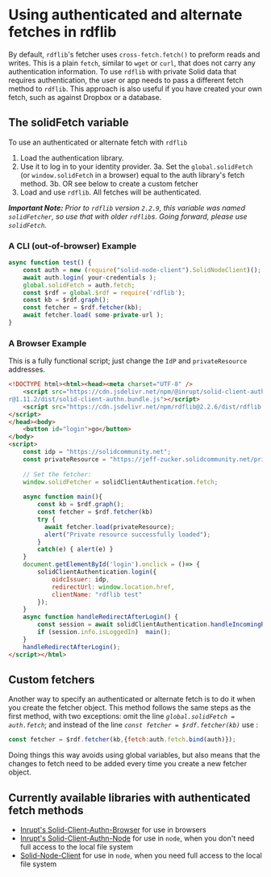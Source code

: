# Using authenticated and alternate fetches in rdflib

By default, `rdflib`'s fetcher uses `cross-fetch.fetch()` to preform reads and writes.  This is a plain `fetch`, similar to `wget` or `curl`, that does not carry any authentication information.  To use `rdflib` with private Solid data that requires authentication, the user or app needs to pass a different fetch method to `rdflib`.  This approach is also useful if you have created your own fetch, such as against Dropbox or a database.                                                                       

## The solidFetch variable                                                

To use an authenticated or alternate fetch with `rdflib`

1. Load the authentication library.
2. Use it to log in to your identity provider.
3a. Set the `global.solidFetch` (or `window.solidFetch` in a browser) equal to the auth library's fetch method.
3b. OR see below to create a custom fetcher
4. Load and use `rdflib`.  All fetches will be authenticated.

_**Important Note:** Prior to `rdflib` version `2.2.9`, this variable was named `solidFetcher`, so use that with older `rdflib`s.  Going forward, please use `solidFetch`._

### A CLI (out-of-browser) Example

```javascript                                                                   
async function test() {
    const auth = new (require("solid-node-client").SolidNodeClient)();
    await auth.login( your-credentials );                             
    global.solidFetch = auth.fetch;                                   
    const $rdf = global.$rdf = require('rdflib');                     
    const kb = $rdf.graph(); 
    const fetcher = $rdf.fetcher(kb);
    await fetcher.load( some-private-url );  
}
```               

### A Browser Example

This is a fully functional script; just change the `IdP` and `privateResource` addresses.

```html
<!DOCTYPE html><html><head><meta charset="UTF-8" />                             
    <script src="https://cdn.jsdelivr.net/npm/@inrupt/solid-client-authn-browse\
r@1.11.2/dist/solid-client-authn.bundle.js"></script>                           
    <script src="https://cdn.jsdelivr.net/npm/rdflib@2.2.6/dist/rdflib.min.js">\
</script>                                                                       
</head><body>                                                                   
    <button id="login">go</button>                                              
</body>                                                                         
<script>                                                                        
    const idp = "https://solidcommunity.net";                                   
    const privateResource = "https://jeff-zucker.solidcommunity.net/private/";  
    
    // Set the fetcher:
    window.solidFetcher = solidClientAuthentication.fetch;
    
    async function main(){                                               
        const kb = $rdf.graph();                                                                                    
        const fetcher = $rdf.fetcher(kb)                                        
        try {                                                                   
          await fetcher.load(privateResource);                                  
          alert("Private resource successfully loaded");                        
        }                                                                       
        catch(e) { alert(e) }                                                   
    }                                                                           
    document.getElementById('login').onclick = ()=> {                           
        solidClientAuthentication.login({                                                            
            oidcIssuer: idp,                                                    
            redirectUrl: window.location.href,                                  
            clientName: "rdflib test"                                           
        });                                                                     
    }                                                                           
    async function handleRedirectAfterLogin() {                                 
        const session = await solidClientAuthentication.handleIncomingRedirect();                                    
        if (session.info.isLoggedIn)  main();                            
    }                                                                           
    handleRedirectAfterLogin();                                                 
</script></html>                                                                
```


##  Custom fetchers

Another way to specify an authenticated or alternate fetch is to do it when you create the fetcher object.  This method follows the same steps as the first method, with two exceptions: omit the line *`global.solidFetch = auth.fetch`*; and instead of the line *`const fetcher = $rdf.fetcher(kb)`* use :
```javascript
const fetcher = $rdf.fetcher(kb,{fetch:auth.fetch.bind(auth)});
```
Doing things this way avoids using global variables, but also means that the changes to fetch need to be added every time you create a new fetcher object.

## Currently available libraries with authenticated fetch methods

* [Inrupt's Solid-Client-Authn-Browser](https://github.com/inrupt/solid-client-js) for use in browsers
* [Inrupt's Solid-Client-Authn-Node](https://github.com/inrupt/solid-client-js) for use in `node`, when you don't need full access to the local file system
* [Solid-Node-Client](https://github.com/solid/solid-node-client) for use in `node`, when you need full access to the local file system
